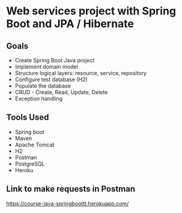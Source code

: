 # Web services project with Spring Boot and JPA / Hibernate

## Goals
* Create Spring Boot Java project
* Implement domain model
* Structure logical layers: resource, service, repository
* Configure test database (H2)
* Populate the database
* CRUD - Create, Read, Update, Delete
* Exception handling

## Tools Used
* Spring boot
* Maven
* Apache Tomcat
* H2
* Postman
* PostgreSQL
* Heroku

## Link to make requests in Postman
https://course-java-springboottt.herokuapp.com/
